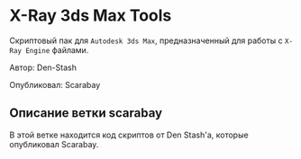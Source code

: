 # X-Ray 3ds Max Tools

Скриптовый пак для `Autodesk 3ds Max`, предназначенный для работы с `X-Ray Engine` файлами.

Автор: Den-Stash

Опубликовал: Scarabay

## Описание ветки scarabay

В этой ветке находится код скриптов от Den Stash'а, которые опубликовал Scarabay.

